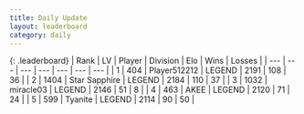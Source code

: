 ```yaml
---
title: Daily Update
layout: leaderboard
category: daily
---
```


{: .leaderboard}
| Rank | LV | Player | Division | Elo | Wins | Losses |
| --- | --- | --- | --- | --- | --- | --- |
| <span data-change="3">1</span> | 404 | <span title="ID: 512212">Player512212</span> | LEGEND | <span data-change="102">2191</span> | <span data-change="25">108</span> | <span data-change="3">36</span> |
| <span data-change="-1">2</span> | 1404 | <span title="ID: 315148">Star Sapphire</span> | LEGEND | <span data-change="-9">2184</span> | <span data-change="6">110</span> | <span data-change="3">37</span> |
| <span data-change="0">3</span> | 1032 | <span title="ID: 416373">miracle03</span> | LEGEND | <span data-change="0">2146</span> | <span data-change="0">51</span> | <span data-change="0">8</span> |
| <span data-change="-2">4</span> | 463 | <span title="ID: 455100">AKEE</span> | LEGEND | <span data-change="-28">2120</span> | <span data-change="2">71</span> | <span data-change="3">24</span> |
| <span data-change="14">5</span> | 599 | <span title="ID: 534320">Tyanite</span> | LEGEND | <span data-change="104">2114</span> | <span data-change="20">90</span> | <span data-change="5">50</span> |
